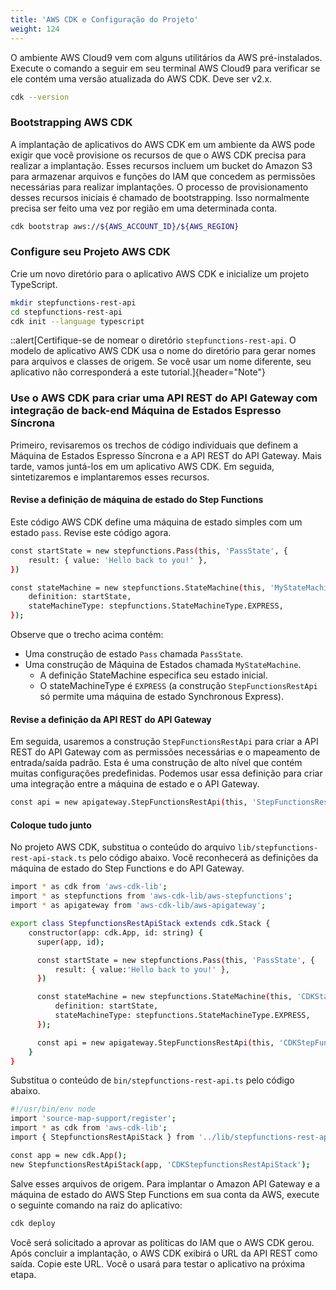 ```yaml
---
title: 'AWS CDK e Configuração do Projeto'
weight: 124
---
```


O ambiente AWS Cloud9 vem com alguns utilitários da AWS pré-instalados. Execute o comando a seguir em seu terminal AWS Cloud9 para verificar se ele contém uma versão atualizada do AWS CDK. Deve ser v2.x.

```bash
cdk --version
```

### Bootstrapping AWS CDK

A implantação de aplicativos do AWS CDK em um ambiente da AWS pode exigir que você provisione os recursos de que o AWS CDK precisa para realizar a implantação. Esses recursos incluem um bucket do Amazon S3 para armazenar arquivos e funções do IAM que concedem as permissões necessárias para realizar implantações. O processo de provisionamento desses recursos iniciais é chamado de bootstrapping. Isso normalmente precisa ser feito uma vez por região em uma determinada conta.

```bash
cdk bootstrap aws://${AWS_ACCOUNT_ID}/${AWS_REGION}
```

### Configure seu Projeto AWS CDK

Crie um novo diretório para o aplicativo AWS CDK e inicialize um projeto TypeScript.

```bash
mkdir stepfunctions-rest-api
cd stepfunctions-rest-api
cdk init --language typescript
```

::alert[Certifique-se de nomear o diretório `stepfunctions-rest-api`. O modelo de aplicativo AWS CDK usa o nome do diretório para gerar nomes para arquivos e classes de origem. Se você usar um nome diferente, seu aplicativo não corresponderá a este tutorial.]{header="Note"}

### Use o AWS CDK para criar uma API REST do API Gateway com integração de back-end Máquina de Estados Espresso Síncrona

Primeiro, revisaremos os trechos de código individuais que definem a Máquina de Estados Espresso Síncrona e a API REST do API Gateway. Mais tarde, vamos juntá-los em um aplicativo AWS CDK. Em seguida, sintetizaremos e implantaremos esses recursos.

#### Revise a definição de máquina de estado do Step Functions

Este código AWS CDK define uma máquina de estado simples com um estado `pass`. Revise este código agora.

```bash
const startState = new stepfunctions.Pass(this, 'PassState', {
    result: { value: 'Hello back to you!' },
})

const stateMachine = new stepfunctions.StateMachine(this, 'MyStateMachine', {
    definition: startState,
    stateMachineType: stepfunctions.StateMachineType.EXPRESS,
});
```

Observe que o trecho acima contém:

- Uma construção de estado `Pass` chamada `PassState`.
- Uma construção de Máquina de Estados chamada `MyStateMachine`.
    - A definição StateMachine especifica seu estado inicial.
    - O stateMachineType é `EXPRESS` (a construção `StepFunctionsRestApi` só permite uma máquina de estado Synchronous Express).

#### Revise a definição da API REST do API Gateway

Em seguida, usaremos a construção `StepFunctionsRestApi` para criar a API REST do API Gateway com as permissões necessárias e o mapeamento de entrada/saída padrão. Esta é uma construção de alto nível que contém muitas configurações predefinidas. Podemos usar essa definição para criar uma integração entre a máquina de estado e o API Gateway.

```bash
const api = new apigateway.StepFunctionsRestApi(this, 'StepFunctionsRestApi', { stateMachine: stateMachine });
```

#### Coloque tudo junto

No projeto AWS CDK, substitua o conteúdo do arquivo `lib/stepfunctions-rest-api-stack.ts` pelo código abaixo. Você reconhecerá as definições da máquina de estado do Step Functions e do API Gateway.

```bash
import * as cdk from 'aws-cdk-lib';
import * as stepfunctions from 'aws-cdk-lib/aws-stepfunctions';
import * as apigateway from 'aws-cdk-lib/aws-apigateway';

export class StepfunctionsRestApiStack extends cdk.Stack {
    constructor(app: cdk.App, id: string) {
      super(app, id);

      const startState = new stepfunctions.Pass(this, 'PassState', {
          result: { value:'Hello back to you!' },
      })

      const stateMachine = new stepfunctions.StateMachine(this, 'CDKStateMachine', {
          definition: startState,
          stateMachineType: stepfunctions.StateMachineType.EXPRESS,
      });

      const api = new apigateway.StepFunctionsRestApi(this, 'CDKStepFunctionsRestApi', { stateMachine: stateMachine });
    }
}
```

Substitua o conteúdo de `bin/stepfunctions-rest-api.ts` pelo código abaixo.

```bash
#!/usr/bin/env node
import 'source-map-support/register';
import * as cdk from 'aws-cdk-lib';
import { StepfunctionsRestApiStack } from '../lib/stepfunctions-rest-api-stack';

const app = new cdk.App();
new StepfunctionsRestApiStack(app, 'CDKStepfunctionsRestApiStack');
```

Salve esses arquivos de origem. Para implantar o Amazon API Gateway e a máquina de estado do AWS Step Functions em sua conta da AWS, execute o seguinte comando na raiz do aplicativo:
```bash
cdk deploy
```

Você será solicitado a aprovar as políticas do IAM que o AWS CDK gerou. Após concluir a implantação, o AWS CDK exibirá o URL da API REST como saída. Copie este URL. Você o usará para testar o aplicativo na próxima etapa.
